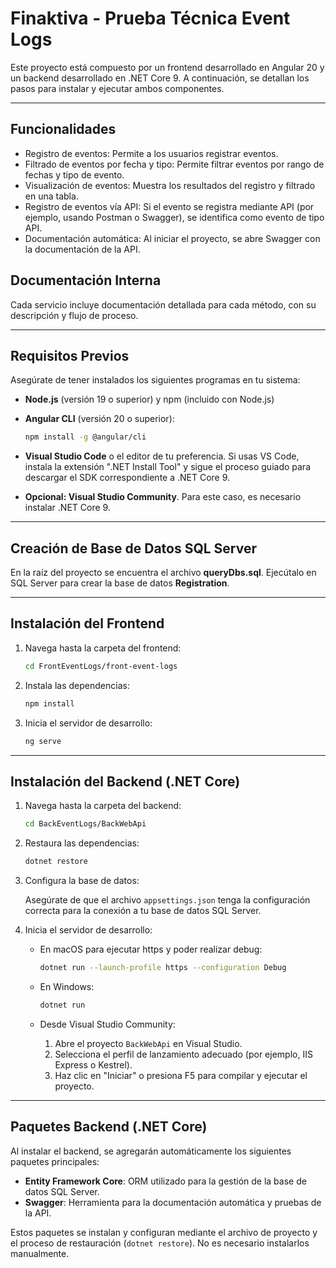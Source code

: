 # Finaktiva - Prueba Técnica Event Logs

Este proyecto está compuesto por un frontend desarrollado en Angular 20 y un backend desarrollado en .NET Core 9. A continuación, se detallan los pasos para instalar y ejecutar ambos componentes.

---

## Funcionalidades

-   Registro de eventos: Permite a los usuarios registrar eventos.
-   Filtrado de eventos por fecha y tipo: Permite filtrar eventos por rango de fechas y tipo de evento.
-   Visualización de eventos: Muestra los resultados del registro y filtrado en una tabla.
-   Registro de eventos vía API: Si el evento se registra mediante API (por ejemplo, usando Postman o Swagger), se identifica como evento de tipo API.
-   Documentación automática: Al iniciar el proyecto, se abre Swagger con la documentación de la API.

## Documentación Interna

Cada servicio incluye documentación detallada para cada método, con su descripción y flujo de proceso.

---

## Requisitos Previos

Asegúrate de tener instalados los siguientes programas en tu sistema:

-   **Node.js** (versión 19 o superior) y npm (incluido con Node.js)
-   **Angular CLI** (versión 20 o superior):

    ```bash
    npm install -g @angular/cli
    ```

-   **Visual Studio Code** o el editor de tu preferencia. Si usas VS Code, instala la extensión ".NET Install Tool" y sigue el proceso guiado para descargar el SDK correspondiente a .NET Core 9.
-   **Opcional: Visual Studio Community**. Para este caso, es necesario instalar .NET Core 9.

---

## Creación de Base de Datos SQL Server

En la raíz del proyecto se encuentra el archivo **queryDbs.sql**. Ejecútalo en SQL Server para crear la base de datos **Registration**.

---

## Instalación del Frontend

1. Navega hasta la carpeta del frontend:

    ```bash
    cd FrontEventLogs/front-event-logs
    ```

2. Instala las dependencias:

    ```bash
    npm install
    ```

3. Inicia el servidor de desarrollo:

    ```bash
    ng serve
    ```

---

## Instalación del Backend (.NET Core)

1. Navega hasta la carpeta del backend:

    ```bash
    cd BackEventLogs/BackWebApi
    ```

2. Restaura las dependencias:

    ```bash
    dotnet restore
    ```

3. Configura la base de datos:

    Asegúrate de que el archivo `appsettings.json` tenga la configuración correcta para la conexión a tu base de datos SQL Server.

4. Inicia el servidor de desarrollo:

    - En macOS para ejecutar https y poder realizar debug:

        ```bash
        dotnet run --launch-profile https --configuration Debug
        ```

    - En Windows:

        ```bash
        dotnet run
        ```

    - Desde Visual Studio Community:

        1. Abre el proyecto `BackWebApi` en Visual Studio.
        2. Selecciona el perfil de lanzamiento adecuado (por ejemplo, IIS Express o Kestrel).
        3. Haz clic en "Iniciar" o presiona F5 para compilar y ejecutar el proyecto.

---

## Paquetes Backend (.NET Core)

Al instalar el backend, se agregarán automáticamente los siguientes paquetes principales:

-   **Entity Framework Core**: ORM utilizado para la gestión de la base de datos SQL Server.
-   **Swagger**: Herramienta para la documentación automática y pruebas de la API.

Estos paquetes se instalan y configuran mediante el archivo de proyecto y el proceso de restauración (`dotnet restore`). No es necesario instalarlos manualmente.
